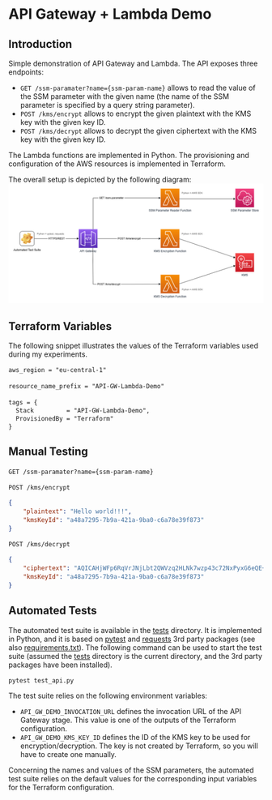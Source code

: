 # API Gateway + Lambda Demo

## Introduction
Simple demonstration of API Gateway and Lambda. The API exposes three endpoints:
* `GET /ssm-paramater?name={ssm-param-name}` allows to read the value of the SSM parameter with the given name (the name of the SSM parameter is specified by a query string parameter).
* `POST /kms/encrypt` allows to encrypt the given plaintext with the KMS key with the given key ID.
* `POST /kms/decrypt` allows to decrypt the given ciphertext with the KMS key with the given key ID.

The Lambda functions are implemented in Python. The provisioning and configuration of the AWS resources is implemented in Terraform.

The overall setup is depicted by the following diagram:
![application-diagram](./diagram.png)

## Terraform Variables
The following snippet illustrates the values of the Terraform variables used during my experiments.

```hcl
aws_region = "eu-central-1"

resource_name_prefix = "API-GW-Lambda-Demo"

tags = {
  Stack         = "API-GW-Lambda-Demo",
  ProvisionedBy = "Terraform"
}
```

## Manual Testing

`GET /ssm-paramater?name={ssm-param-name}`

`POST /kms/encrypt`
```json
{
    "plaintext": "Hello world!!!",
    "kmsKeyId": "a48a7295-7b9a-421a-9ba0-c6a78e39f873"
}
```

`POST /kms/decrypt`
```json
{
    "ciphertext": "AQICAHjWFp6RqVrJNjLbt2QWVzq2HLNk7wzp43c72NxPyxG6eQE+y8Tf+vVho4NZsgJhJGd6AAAAcjBwBgkqhkiG9w0BBwagYzBhAgEAMFwGCSqGSIb3DQEHATAeBglghkgBZQMEAS4wEQQMT64F5yW563mmONU6AgEQgC+u/yMj+zBbniFLjMW/yyxbW9aQ2psj9XY2jparsRcWFtpe1vB4p1sOJ2KArAIZjA==",
    "kmsKeyId": "a48a7295-7b9a-421a-9ba0-c6a78e39f873"
}
```


## Automated Tests
The automated test suite is available in the [tests](./tests) directory. It is implemented in Python, and it is based on [pytest](https://pypi.org/project/pytest/) and [requests](https://pypi.org/project/requests) 3rd party packages (see also [requirements.txt](./tests/requirements.txt)). The following command can be used to start the test suite (assumed the [tests](./tests) directory is the current directory, and the 3rd party packages have been installed).

```
pytest test_api.py
```

The test suite relies on the following environment variables:
* `API_GW_DEMO_INVOCATION_URL` defines the invocation URL of the API Gateway stage. This value is one of the outputs of the Terraform configuration.
* `API_GW_DEMO_KMS_KEY_ID` defines the ID of the KMS key to be used for encryption/decryption. The key is not created by Terraform, so you will have to create one manually.

Concerning the names and values of the SSM parameters, the automated test suite relies on the default values for the corresponding input variables for the Terraform configuration.
